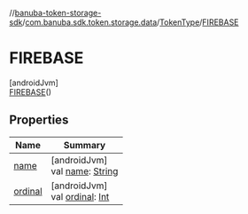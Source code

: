 //[banuba-token-storage-sdk](../../../../index.md)/[com.banuba.sdk.token.storage.data](../../index.md)/[TokenType](../index.md)/[FIREBASE](index.md)

# FIREBASE

[androidJvm]\
[FIREBASE](index.md)()

## Properties

| Name | Summary |
|---|---|
| [name](../../../com.banuba.sdk.token.storage.license/-editor-license/-client-type/-t-r-i-a-l/index.md#-372974862%2FProperties%2F248083999) | [androidJvm]<br>val [name](../../../com.banuba.sdk.token.storage.license/-editor-license/-client-type/-t-r-i-a-l/index.md#-372974862%2FProperties%2F248083999): [String](https://kotlinlang.org/api/latest/jvm/stdlib/kotlin/-string/index.html) |
| [ordinal](../../../com.banuba.sdk.token.storage.license/-editor-license/-client-type/-t-r-i-a-l/index.md#-739389684%2FProperties%2F248083999) | [androidJvm]<br>val [ordinal](../../../com.banuba.sdk.token.storage.license/-editor-license/-client-type/-t-r-i-a-l/index.md#-739389684%2FProperties%2F248083999): [Int](https://kotlinlang.org/api/latest/jvm/stdlib/kotlin/-int/index.html) |
